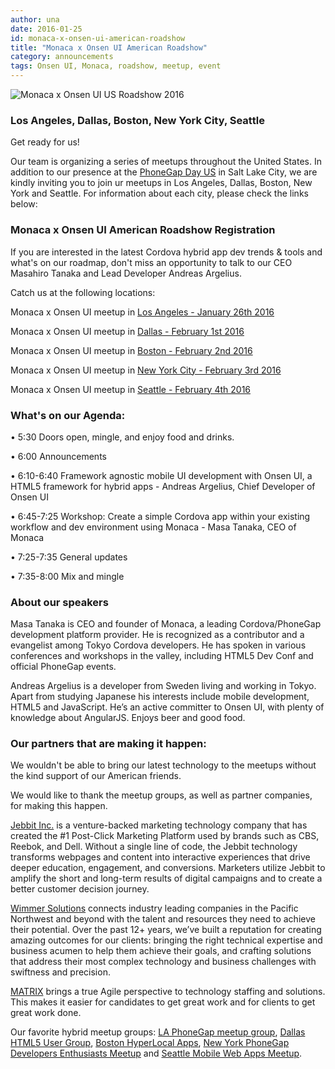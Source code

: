 ```yaml
---
author: una
date: 2016-01-25
id: monaca-x-onsen-ui-american-roadshow
title: "Monaca x Onsen UI American Roadshow"
category: announcements
tags: Onsen UI, Monaca, roadshow, meetup, event
---
```


![Monaca x Onsen UI US Roadshow 2016](/blog/content/images/2016/meetup.png)

<!-- more -->

### Los Angeles, Dallas, Boston, New York City, Seattle
Get ready for us!

Our team is organizing a series of meetups throughout the United States. In addition to our presence at the [PhoneGap Day US](http://pgday.phonegap.com/us2016/) in Salt Lake City, we are kindly inviting you to join ur meetups in Los Angeles, Dallas, Boston, New York and Seattle. For information about each city, please check the links below:


### Monaca x Onsen UI American Roadshow Registration

If you are interested in the latest Cordova hybrid app dev trends & tools and what's on our roadmap, don't miss an opportunity to talk to our CEO Masahiro Tanaka and Lead Developer Andreas Argelius.

Catch us at the following locations:


Monaca x Onsen UI meetup in [Los Angeles - January 26th 2016](http://www.meetup.com/laphonegap/events/227565380/)

Monaca x Onsen UI meetup in [Dallas - February 1st 2016](http://www.meetup.com/HTML5-User-Group/events/228237648/)

Monaca x Onsen UI meetup in [Boston - February 2nd 2016](http://www.meetup.com/HyperLocal-Apps-Boston/events/228080410/)

Monaca x Onsen UI meetup in [New York City - February 3rd 2016](http://www.meetup.com/The-New-York-Phone-Gap-Devlopers-Enthusiasts-Meetup/events/227565403/)

Monaca x Onsen UI meetup in [Seattle - February 4th 2016](http://www.meetup.com/SeattleMobileWebApps/events/227564813/)


### What's on our Agenda:

• 5:30 Doors open, mingle, and enjoy food and drinks.

• 6:00 Announcements

• 6:10-6:40 Framework agnostic mobile UI development with Onsen UI, a HTML5 framework for hybrid apps - Andreas Argelius, Chief Developer of Onsen UI

• 6:45-7:25 Workshop: Create a simple Cordova app within your existing workflow and dev environment using Monaca - Masa Tanaka, CEO of Monaca

• 7:25-7:35 General updates

• 7:35-8:00 Mix and mingle


### About our speakers

Masa Tanaka is CEO and founder of Monaca, a leading Cordova/PhoneGap development platform provider. He is recognized as a contributor and a evangelist among Tokyo Cordova developers. He has spoken in various conferences and workshops in the valley, including HTML5 Dev Conf and official PhoneGap events.

Andreas Argelius is a developer from Sweden living and working in Tokyo. Apart from studying Japanese his interests include mobile development, HTML5 and JavaScript. He’s an active committer to Onsen UI, with plenty of knowledge about AngularJS. Enjoys beer and good food.

### Our partners that are making it happen:

We wouldn't be able to bring our latest technology to the meetups without the kind support of our American friends.

We would like to thank the meetup groups, as well as partner companies, for making this happen.

[Jebbit Inc.](https://www.jebbit.com/) is a venture-backed marketing technology company that has created the #1 Post-Click Marketing Platform used by brands such as CBS, Reebok, and Dell. Without a single line of code, the Jebbit technology transforms webpages and content into interactive experiences that drive deeper education, engagement, and conversions. Marketers utilize Jebbit to amplify the short and long-term results of digital campaigns and to create a better customer decision journey.

[Wimmer Solutions](http://wimmersolutions.com/) connects industry leading companies in the Pacific Northwest and beyond with the talent and resources they need to achieve their potential. Over the past 12+ years, we’ve built a reputation for creating amazing outcomes for our clients: bringing the right technical expertise and business acumen to help them achieve their goals, and crafting solutions that address their most complex technology and business challenges with swiftness and precision.

[MATRIX](http://www.matrixres.com/about/overview/) brings a true Agile perspective to technology staffing and solutions. This makes it easier for candidates to get great work and for clients to get great work done.

Our favorite hybrid meetup groups:
[LA PhoneGap meetup group](http://www.meetup.com/laphonegap/), [Dallas HTML5 User Group](), [Boston HyperLocal Apps](http://www.meetup.com/HyperLocal-Apps-Boston/), [New York PhoneGap Developers Enthusiasts Meetup](http://www.meetup.com/The-New-York-Phone-Gap-Devlopers-Enthusiasts-Meetup/) and [Seattle Mobile Web Apps Meetup](http://www.meetup.com/SeattleMobileWebApps/events/227564813/).

